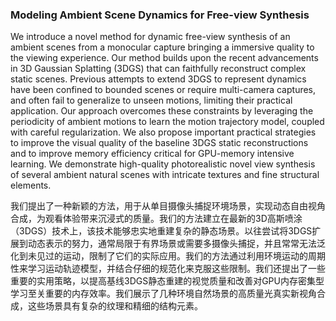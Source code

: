 ### Modeling Ambient Scene Dynamics for Free-view Synthesis

We introduce a novel method for dynamic free-view synthesis of an ambient scenes from a monocular capture bringing a immersive quality to the viewing experience. Our method builds upon the recent advancements in 3D Gaussian Splatting (3DGS) that can faithfully reconstruct complex static scenes. Previous attempts to extend 3DGS to represent dynamics have been confined to bounded scenes or require multi-camera captures, and often fail to generalize to unseen motions, limiting their practical application. Our approach overcomes these constraints by leveraging the periodicity of ambient motions to learn the motion trajectory model, coupled with careful regularization. We also propose important practical strategies to improve the visual quality of the baseline 3DGS static reconstructions and to improve memory efficiency critical for GPU-memory intensive learning. We demonstrate high-quality photorealistic novel view synthesis of several ambient natural scenes with intricate textures and fine structural elements.

我们提出了一种新颖的方法，用于从单目摄像头捕捉环境场景，实现动态自由视角合成，为观看体验带来沉浸式的质量。我们的方法建立在最新的3D高斯喷涂（3DGS）技术上，该技术能够忠实地重建复杂的静态场景。以往尝试将3DGS扩展到动态表示的努力，通常局限于有界场景或需要多摄像头捕捉，并且常常无法泛化到未见过的运动，限制了它们的实际应用。我们的方法通过利用环境运动的周期性来学习运动轨迹模型，并结合仔细的规范化来克服这些限制。我们还提出了一些重要的实用策略，以提高基线3DGS静态重建的视觉质量和改善对GPU内存密集型学习至关重要的内存效率。我们展示了几种环境自然场景的高质量光真实新视角合成，这些场景具有复杂的纹理和精细的结构元素。
